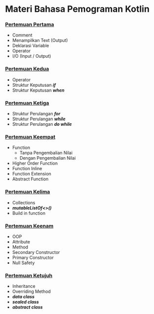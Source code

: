 # Materi Bahasa Pemograman Kotlin

### [Pertemuan Pertama](src/pertemuan1)
- Comment
- Menampilkan Text (Output)
- Deklarasi Variable
- Operator
- I/O (Input / Output)

### [Pertemuan Kedua](src/pertemuan2)
- Operator
- Struktur Keputusan ***if***
- Struktur Keputusan ***when***

### [Pertemuan Ketiga](src/pertemuan3)
- Struktur Perulangan ***for***
- Struktur Perulangan ***while***
- Struktur Perulangan ***do while***

### [Pertemuan Keempat](src/pertemuan4)
- Function
    - Tanpa Pengembalian Nilai
    - Dengan Pengembalian Nilai
- Higher Order Function
- Function Inline
- Function Extension
- Abstract Function

### [Pertemuan Kelima](src/pertemuan5)
- Collections
- ***mutableListOf<>()***
- Build in function

### [Pertemuan Keenam](src/pertemuan6)
- OOP
- Attribute
- Method
- Secondary Constructor
- Primary Constructor
- Null Safety

### [Pertemuan Ketujuh](src/pertemuan7)
- Inheritance
- Overriding Method
- ***data class***
- ***sealed class***
- ***abstract class***
